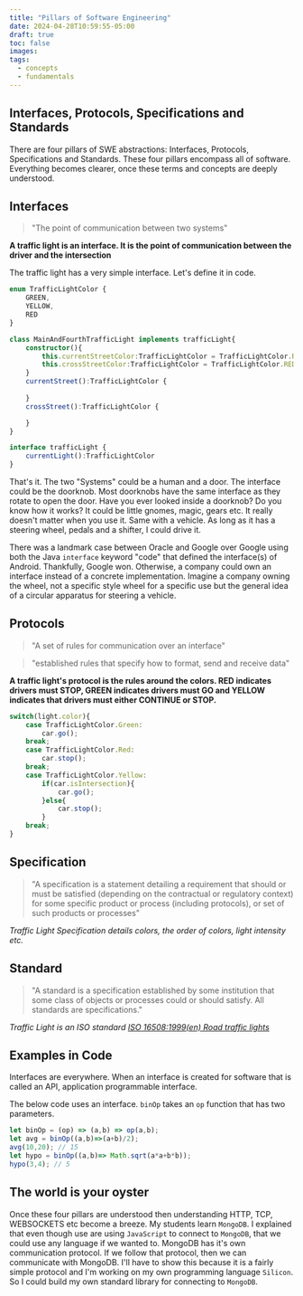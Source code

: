 ```yaml
---
title: "Pillars of Software Engineering"
date: 2024-04-28T10:59:55-05:00
draft: true
toc: false
images:
tags:
  - concepts
  - fundamentals
---
```


## Interfaces, Protocols, Specifications and Standards

There are four pillars of SWE abstractions: Interfaces, Protocols, Specifications and Standards. These four pillars encompass all of software. Everything becomes clearer, once these terms and concepts are deeply understood.


## Interfaces

> "The point of communication between two systems"

__A traffic light is an interface. It is the point of communication between the driver and the intersection__

The traffic light has a very simple interface. Let's define it in code.

```typescript
enum TrafficLightColor {
    GREEN,
    YELLOW,
    RED
}

class MainAndFourthTrafficLight implements trafficLight{
    constructor(){
        this.currentStreetColor:TrafficLightColor = TrafficLightColor.RED
        this.crossStreetColor:TrafficLightColor = TrafficLightColor.RED
    }
    currentStreet():TrafficLightColor {
        
    }
    crossStreet():TrafficLightColor {

    }
}

interface trafficLight {
    currentLight():TrafficLightColor
}
```

That's it. The two "Systems" could be a human and a door. The interface could be the doorknob. Most doorknobs have the same interface as they rotate to open the door. Have you ever looked inside a doorknob? Do you know how it works? It could be little gnomes, magic, gears etc. It really doesn't matter when you use it. Same with a vehicle. As long as it has a steering wheel, pedals and a shifter, I could drive it.

There was a landmark case between Oracle and Google over Google using both the Java `interface` keyword "code" that defined the interface(s) of Android. Thankfully, Google won. Otherwise, a company could own an interface instead of a concrete implementation. Imagine a company owning the wheel, not a specific style wheel for a specific use but the general idea of a circular apparatus for steering a vehicle. 


## Protocols

> "A set of rules for communication over an interface"

> "established rules that specify how to format, send and receive data"

__A traffic light's protocol is the rules around the colors. RED indicates drivers must STOP, GREEN indicates drivers must GO and YELLOW indicates that drivers must either CONTINUE or STOP.__

```typescript
switch(light.color){
    case TrafficLightColor.Green:
        car.go();
    break;
    case TrafficLightColor.Red:
        car.stop();
    break;
    case TrafficLightColor.Yellow:
        if(car.isIntersection){
            car.go();
        }else{
            car.stop();
        }
    break;
}
```


## Specification

> "A specification is a statement detailing a requirement that should or must be satisfied (depending on the contractual or regulatory context) for some specific product or process (including protocols), or set of such products or processes"

_Traffic Light Specification details colors, the order of colors, light intensity etc._


## Standard

> "A standard is a specification established by some institution that some class of objects or processes could or should satisfy. All standards are specifications."

_Traffic Light is an ISO standard [ISO 16508:1999(en)
Road traffic lights](https://www.iso.org/obp/ui/en/#iso:std:iso:16508:ed-1:v2:en)_


## Examples in Code

Interfaces are everywhere. When an interface is created for software that is called an API, application programmable interface.

The below code uses an interface. `binOp` takes an `op` function that has two parameters.

```javascript
let binOp = (op) => (a,b) => op(a,b);
let avg = binOp((a,b)=>(a+b)/2);
avg(10,20); // 15
let hypo = binOp((a,b)=> Math.sqrt(a*a+b*b));
hypo(3,4); // 5
```

## The world is your oyster

Once these four pillars are understood then understanding HTTP, TCP, WEBSOCKETS etc become a breeze. My students learn `MongoDB`. I explained that even though use are using `JavaScript` to connect to `MongoDB`, that we could use any language if we wanted to. MongoDB has it's own communication protocol. If we follow that protocol, then we can communicate with MongoDB. I'll have to show this because it is a fairly simple protocol and I'm working on my own programming language `Silicon`. So I could build my own standard library for connecting to `MongoDB`. 